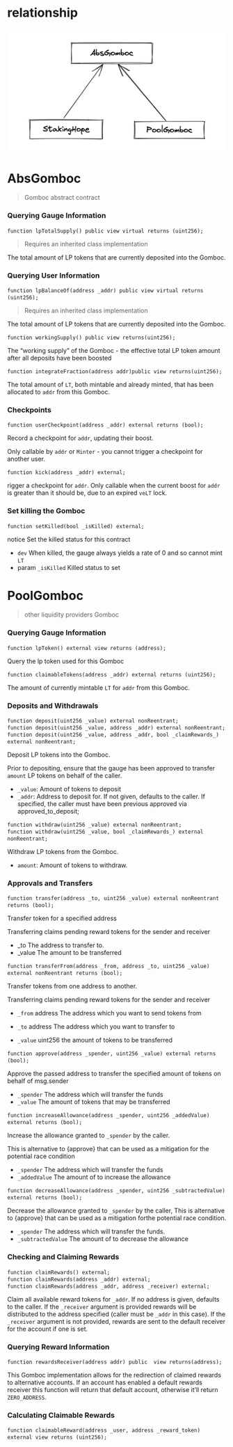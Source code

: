 
# relationship

![](./images/gomboc1.png)


# AbsGomboc

> Gomboc abstract contract

###  Querying Gauge Information

```solidity
function lpTotalSupply() public view virtual returns (uint256);
```

>  Requires an inherited class implementation

The total amount of LP tokens that are currently deposited into the Gomboc.




### Querying User Information


```solidity
function lpBalanceOf(address _addr) public view virtual returns (uint256);
```

> Requires an inherited class implementation

The total amount of LP tokens that are currently deposited into the Gomboc.



```solidity
function workingSupply() public view returns(uint256);
```

The “working supply” of the Gomboc - the effective total LP token amount after all deposits have been boosted



```solidity
function integrateFraction(address addr)public view returns(uint256);
```

The total amount of `LT`, both mintable and already minted, that has been allocated to `addr` from this Gomboc.




### Checkpoints

```solidity
function userCheckpoint(address _addr) external returns (bool);
```

Record a checkpoint for `addr`, updating their boost.

Only callable by `addr` or `Minter` - you cannot trigger a checkpoint for another user.



```solidity
function kick(address _addr) external;
```

rigger a checkpoint for `addr`. Only callable when the current boost for `addr` is greater than it should be, due to an expired `veLT` lock.



### Set killing the Gomboc

```solidity
function setKilled(bool _isKilled) external;
```

notice Set the killed status for this contract
* `dev` When killed, the gauge always yields a rate of 0 and so cannot mint `LT`
* param `_isKilled` Killed status to set




# PoolGomboc
> other liquidity providers Gomboc

### Querying Gauge Information

```solidity
function lpToken() external view returns (address);
```

Query the lp token used for this Gomboc



```solidity
function claimableTokens(address _addr) external returns (uint256);
```

The amount of currently mintable `LT` for `addr` from this Gomboc.





### Deposits and Withdrawals

```solidity
function deposit(uint256 _value) external nonReentrant;
function deposit(uint256 _value, address _addr) external nonReentrant;
function deposit(uint256 _value, address _addr, bool _claimRewards_) external nonReentrant;
```

Deposit LP tokens into the Gomboc.

Prior to depositing, ensure that the gauge has been approved to transfer `amount` LP tokens on behalf of the caller.

- `_value`: Amount of tokens to deposit
- `_addr`: Address to deposit for. If not given, defaults to the caller. If specified, the caller must have been previous approved via approved_to_deposit;



```
function withdraw(uint256 _value) external nonReentrant;
function withdraw(uint256 _value, bool _claimRewards_) external nonReentrant;
```

Withdraw LP tokens from the Gomboc.

* `amount`: Amount of tokens to withdraw.



### Approvals and Transfers

```solidity
function transfer(address _to, uint256 _value) external nonReentrant returns (bool);
```

Transfer token for a specified address

Transferring claims pending reward tokens for the sender and receiver

* _to The address to transfer to.
* _value The amount to be transferred



```solidity
function transferFrom(address _from, address _to, uint256 _value) external nonReentrant returns (bool);
```

Transfer tokens from one address to another.

Transferring claims pending reward tokens for the sender and receiver

* `_from` address The address which you want to send tokens from

* `_to` address The address which you want to transfer to

* `_value` uint256 the amount of tokens to be transferred



```solidity
function approve(address _spender, uint256 _value) external returns (bool);
```

Approve the passed address to transfer the specified amount of tokens on behalf of msg.sender

* `_spender` The address which will transfer the funds
* `_value` The amount of tokens that may be transferred



```solidity
function increaseAllowance(address _spender, uint256 _addedValue) external returns (bool);
```

Increase the allowance granted to `_spender` by the caller.

This is alternative to {approve} that can be used as a mitigation for the potential race condition

* `_spender` The address which will transfer the funds
* `_addedValue` The amount of to increase the allowance



```solidity
function decreaseAllowance(address _spender, uint256 _subtractedValue) external returns (bool);
```

Decrease the allowance granted to `_spender` by the caller, This is alternative to {approve} that can be used as a mitigation forthe potential race condition.

* `_spender` The address which will transfer the funds.
* `_subtractedValue` The amount of to decrease the allowance





### Checking and Claiming Rewards



```solidity
function claimRewards() external;
function claimRewards(address _addr) external;
function claimRewards(address _addr, address _receiver) external;
```

Claim all available reward tokens for `_addr`. If no address is given, defaults to the caller. If the `_receiver` argument is provided rewards will be distributed to the address specified (caller must be `_addr` in this case). If the `_receiver` argument is not provided, rewards are sent to the default receiver for the account if one is set.



### Querying Reward Information

```solidity
function rewardsReceiver(address addr) public  view returns(address);
```

This Gomboc implementation allows for the redirection of claimed rewards to alternative accounts. If an account has enabled a default rewards receiver this function will return that default account, otherwise it’ll return `ZERO_ADDRESS`.



### Calculating Claimable Rewards



``` solidity
function claimableReward(address _user, address _reward_token) external view returns (uint256);
```
